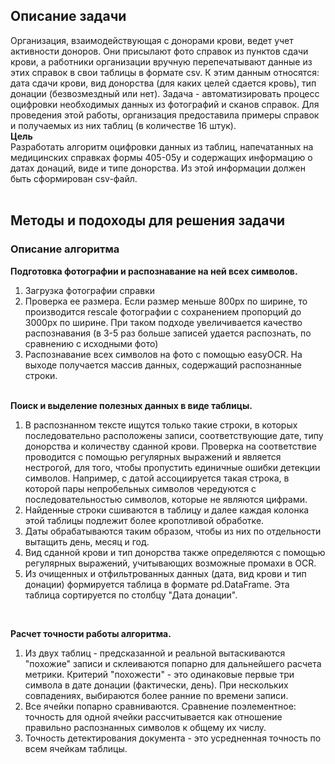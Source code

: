 ## Описание задачи</br>
Организация, взаимодействующая с донорами крови, ведет учет активности доноров. Они присылают фото справок из пунктов сдачи крови, а работники организации вручную перепечатывают данные из этих справок в свои таблицы в формате csv. К этим данным относятся: дата сдачи крови, вид донорства (для каких целей сдается кровь), тип донации (безвозмездный или нет). Задача - автоматизировать процесс оцифровки необходимых данных из фотографий и сканов справок. Для проведения этой работы, организация предоставила примеры справок и получаемых из них таблиц (в количестве 16 штук). </br>
**Цель**</br>
Разработать алгоритм оцифровки данных из таблиц, напечатанных на медицинских справках формы 405-05у и содержащих информацию о датах донаций, виде и типе донорства. Из этой информации должен быть сформирован csv-файл.</br>
</br>
## Методы и подоходы для решения задачи</br>
### Описание алгоритма</br>
**Подготовка фотографии и распознавание на ней всех символов.**
1. Загрузка фотографии справки
2. Проверка ее размера. Если размер меньше 800px по ширине, то производится rescale фотографии с сохранением пропорций до 3000px по ширине. При таком подходе увеличивается качество распознавания (в 3-5 раз больше записей удается распознать, по сравнению с исходными фото)
3. Распознавание всех символов на фото с помощью easyOCR. На выходе получается массив данных, содержащий распознанные строки.</br></br>

**Поиск и выделение полезных данных в виде таблицы.**
1. В распознанном тексте ищутся только такие строки, в которых последовательно расположены записи, соответствующие дате, типу донорства и количеству сданной крови. Проверка на соответствие проводится с помощью регулярных выражений и является нестрогой, для того, чтобы пропустить единичные ошибки детекции символов. Например, с датой ассоциируется такая строка, в которой пары непробельных символов чередуются с последовательностью символов, которые не являются цифрами.
2. Найденные строки сшиваются в таблицу и далее каждая колонка этой таблицы подлежит более кропотливой обработке.
3. Даты обрабатываются таким образом, чтобы из них по отдельности вытащить день, месяц и год.
4. Вид сданной крови и тип донорства также определяются с помощью регулярных выражений, учитывающих возможные промахи в OCR.
5. Из очищенных и отфильтрованных данных (дата, вид крови и тип донации) формируется таблица в формате pd.DataFrame. Эта таблица сортируется по столбцу "Дата донации".
</br>

**Расчет точности работы алгоритма.**
1. Из двух таблиц - предсказанной и реальной вытаскиваются "похожие" записи и склеиваются попарно для дальнейшего расчета метрики. Критерий "похожести" - это одинаковые первые три символа в дате донации (фактически, день). При нескольких совпадениях, выбираются более ранние по времени записи.
2. Все ячейки попарно сравниваются. Сравнение поэлементное: точность для одной ячейки рассчитывается как отношение правильно распознанных символов к общему их числу. 
3. Точность детектирования документа - это усредненная точность по всем ячейкам таблицы.
